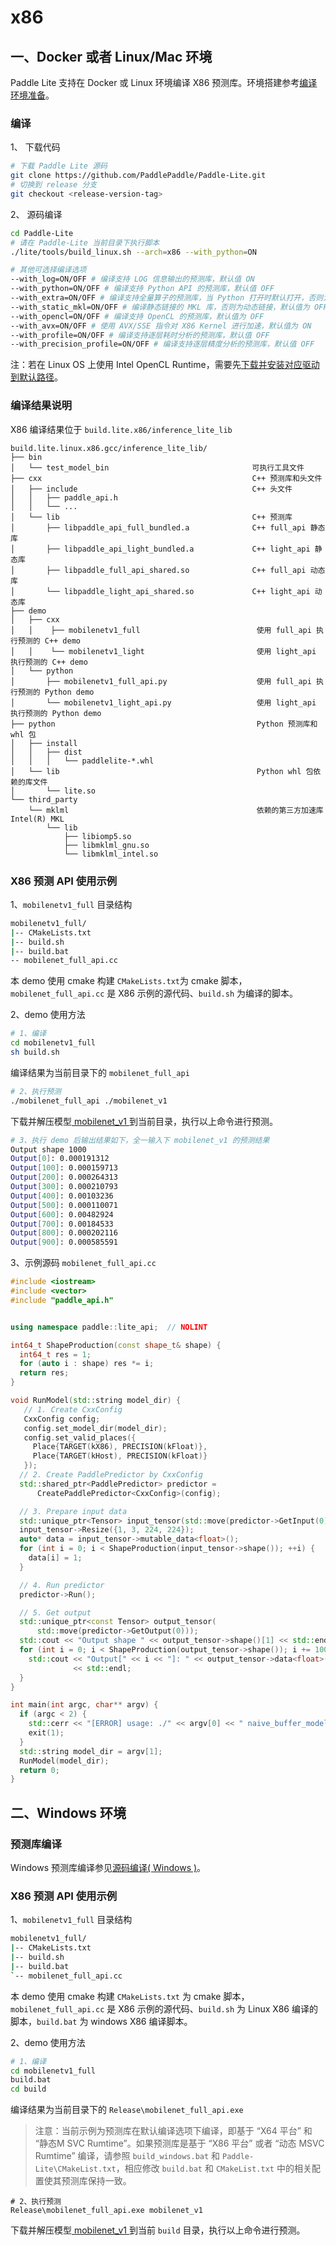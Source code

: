 # x86

## 一、Docker 或者 Linux/Mac 环境

Paddle Lite 支持在 Docker 或 Linux 环境编译 X86 预测库。环境搭建参考[编译环境准备](../source_compile/compile_env)。

### 编译

1、 下载代码
```bash
# 下载 Paddle Lite 源码
git clone https://github.com/PaddlePaddle/Paddle-Lite.git
# 切换到 release 分支
git checkout <release-version-tag>
```

2、 源码编译

```bash
cd Paddle-Lite
# 请在 Paddle-Lite 当前目录下执行脚本
./lite/tools/build_linux.sh --arch=x86 --with_python=ON

# 其他可选择编译选项
--with_log=ON/OFF # 编译支持 LOG 信息输出的预测库，默认值 ON
--with_python=ON/OFF # 编译支持 Python API 的预测库，默认值 OFF
--with_extra=ON/OFF # 编译支持全量算子的预测库，当 Python 打开时默认打开，否则为 OFF
--with_static_mkl=ON/OFF # 编译静态链接的 MKL 库，否则为动态链接，默认值为 OFF
--with_opencl=ON/OFF # 编译支持 OpenCL 的预测库，默认值为 OFF
--with_avx=ON/OFF # 使用 AVX/SSE 指令对 X86 Kernel 进行加速，默认值为 ON
--with_profile=ON/OFF # 编译支持逐层耗时分析的预测库，默认值 OFF
--with_precision_profile=ON/OFF # 编译支持逐层精度分析的预测库，默认值 OFF
```

注：若在 Linux OS 上使用 Intel OpenCL Runtime，需要先[下载并安装对应驱动到默认路径](https://software.intel.com/content/www/us/en/develop/articles/opencl-drivers.html)。

### 编译结果说明

X86 编译结果位于 `build.lite.x86/inference_lite_lib`

```shell
build.lite.linux.x86.gcc/inference_lite_lib/
├── bin
│   └── test_model_bin                                可执行工具文件
├── cxx                                               C++ 预测库和头文件
│   ├── include                                       C++ 头文件
│   │   ├── paddle_api.h
│   │   └── ...
│   └── lib                                           C++ 预测库
│       ├── libpaddle_api_full_bundled.a              C++ full_api 静态库
│       ├── libpaddle_api_light_bundled.a             C++ light_api 静态库
│       ├── libpaddle_full_api_shared.so              C++ full_api 动态库
│       └── libpaddle_light_api_shared.so             C++ light_api 动态库
├── demo
│   ├── cxx
│   │    ├── mobilenetv1_full                          使用 full_api 执行预测的 C++ demo
│   │    └── mobilenetv1_light                         使用 light_api 执行预测的 C++ demo
│   └── python
│       ├── mobilenetv1_full_api.py                    使用 full_api 执行预测的 Python demo
│       └── mobilenetv1_light_api.py                   使用 light_api 执行预测的 Python demo
├── python                                             Python 预测库和 whl 包
│   ├── install
│   │   ├── dist
│   │   │   └── paddlelite-*.whl
│   └── lib                                            Python whl 包依赖的库文件
│       └── lite.so
└── third_party
    └── mklml                                          依赖的第三方加速库 Intel(R) MKL
        └── lib
            ├── libiomp5.so
            ├── libmklml_gnu.so
            └── libmklml_intel.so
```

### X86 预测 API 使用示例

1、`mobilenetv1_full` 目录结构

```bash
mobilenetv1_full/
|-- CMakeLists.txt
|-- build.sh
|-- build.bat
-- mobilenet_full_api.cc
```

本 demo 使用 cmake 构建 `CMakeLists.txt`为 cmake 脚本，`mobilenet_full_api.cc` 是 X86 示例的源代码、`build.sh` 为编译的脚本。

2、demo 使用方法

``` bash
# 1、编译
cd mobilenetv1_full
sh build.sh
```
编译结果为当前目录下的 `mobilenet_full_api `
``` bash
# 2、执行预测
./mobilenet_full_api ./mobilenet_v1
```
下载并解压模型[ mobilenet_v1 ](http://paddle-inference-dist.bj.bcebos.com/mobilenet_v1.tar.gz)到当前目录，执行以上命令进行预测。

```bash
# 3、执行 demo 后输出结果如下，全一输入下 mobilenet_v1 的预测结果
Output shape 1000
Output[0]: 0.000191312
Output[100]: 0.000159713
Output[200]: 0.000264313
Output[300]: 0.000210793
Output[400]: 0.00103236
Output[500]: 0.000110071
Output[600]: 0.00482924
Output[700]: 0.00184533
Output[800]: 0.000202116
Output[900]: 0.000585591
```



3、示例源码 `mobilenet_full_api.cc`

```c++
#include <iostream>
#include <vector>
#include "paddle_api.h"


using namespace paddle::lite_api;  // NOLINT

int64_t ShapeProduction(const shape_t& shape) {
  int64_t res = 1;
  for (auto i : shape) res *= i;
  return res;
}

void RunModel(std::string model_dir) {
   // 1. Create CxxConfig
   CxxConfig config;
   config.set_model_dir(model_dir);
   config.set_valid_places({
     Place{TARGET(kX86), PRECISION(kFloat)},
     Place{TARGET(kHost), PRECISION(kFloat)}
   });
  // 2. Create PaddlePredictor by CxxConfig
  std::shared_ptr<PaddlePredictor> predictor =
      CreatePaddlePredictor<CxxConfig>(config);

  // 3. Prepare input data
  std::unique_ptr<Tensor> input_tensor(std::move(predictor->GetInput(0)));
  input_tensor->Resize({1, 3, 224, 224});
  auto* data = input_tensor->mutable_data<float>();
  for (int i = 0; i < ShapeProduction(input_tensor->shape()); ++i) {
    data[i] = 1;
  }

  // 4. Run predictor
  predictor->Run();

  // 5. Get output
  std::unique_ptr<const Tensor> output_tensor(
      std::move(predictor->GetOutput(0)));
  std::cout << "Output shape " << output_tensor->shape()[1] << std::endl;
  for (int i = 0; i < ShapeProduction(output_tensor->shape()); i += 100) {
    std::cout << "Output[" << i << "]: " << output_tensor->data<float>()[i]
              << std::endl;
  }
}

int main(int argc, char** argv) {
  if (argc < 2) {
    std::cerr << "[ERROR] usage: ./" << argv[0] << " naive_buffer_model_dir\n";
    exit(1);
  }
  std::string model_dir = argv[1];
  RunModel(model_dir);
  return 0;
}

```

## 二、Windows 环境

### 预测库编译
Windows 预测库编译参见[源码编译( Windows )](../source_compile/windows_compile_windows)。

### X86 预测 API 使用示例

1、`mobilenetv1_full` 目录结构

```bash
mobilenetv1_full/
|-- CMakeLists.txt
|-- build.sh
|-- build.bat
`-- mobilenet_full_api.cc
```

本 demo 使用 cmake 构建 `CMakeLists.txt` 为 cmake 脚本，`mobilenet_full_api.cc` 是 X86 示例的源代码、`build.sh` 为 Linux X86 编译的脚本，`build.bat` 为 windows X86 编译脚本。

2、demo 使用方法

``` bash
# 1、编译
cd mobilenetv1_full
build.bat
cd build
```

编译结果为当前目录下的 `Release\mobilenet_full_api.exe `

> 注意：当前示例为预测库在默认编译选项下编译，即基于 “X64 平台” 和 “静态M SVC Rumtime”。如果预测库是基于 “X86 平台” 或者 “动态 MSVC Rumtime” 编译，请参照 `build_windows.bat` 和  `Paddle-Lite\CMakeList.txt`，相应修改 `build.bat` 和 `CMakeList.txt` 中的相关配置使其预测库保持一致。

``` dos
# 2、执行预测
Release\mobilenet_full_api.exe mobilenet_v1
```

下载并解压模型[ mobilenet_v1 ](http://paddle-inference-dist.bj.bcebos.com/mobilenet_v1.tar.gz) 到当前 `build` 目录，执行以上命令进行预测。
